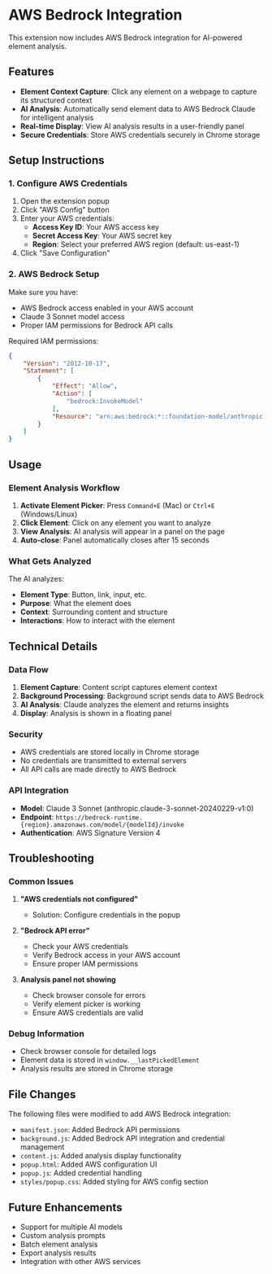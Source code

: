 # AWS Bedrock Integration

This extension now includes AWS Bedrock integration for AI-powered element analysis.

## Features

- **Element Context Capture**: Click any element on a webpage to capture its structured context
- **AI Analysis**: Automatically send element data to AWS Bedrock Claude for intelligent analysis
- **Real-time Display**: View AI analysis results in a user-friendly panel
- **Secure Credentials**: Store AWS credentials securely in Chrome storage

## Setup Instructions

### 1. Configure AWS Credentials

1. Open the extension popup
2. Click "AWS Config" button
3. Enter your AWS credentials:
   - **Access Key ID**: Your AWS access key
   - **Secret Access Key**: Your AWS secret key
   - **Region**: Select your preferred AWS region (default: us-east-1)
4. Click "Save Configuration"

### 2. AWS Bedrock Setup

Make sure you have:
- AWS Bedrock access enabled in your AWS account
- Claude 3 Sonnet model access
- Proper IAM permissions for Bedrock API calls

Required IAM permissions:
```json
{
    "Version": "2012-10-17",
    "Statement": [
        {
            "Effect": "Allow",
            "Action": [
                "bedrock:InvokeModel"
            ],
            "Resource": "arn:aws:bedrock:*::foundation-model/anthropic.claude-3-sonnet-20240229-v1:0"
        }
    ]
}
```

## Usage

### Element Analysis Workflow

1. **Activate Element Picker**: Press `Command+E` (Mac) or `Ctrl+E` (Windows/Linux)
2. **Click Element**: Click on any element you want to analyze
3. **View Analysis**: AI analysis will appear in a panel on the page
4. **Auto-close**: Panel automatically closes after 15 seconds

### What Gets Analyzed

The AI analyzes:
- **Element Type**: Button, link, input, etc.
- **Purpose**: What the element does
- **Context**: Surrounding content and structure
- **Interactions**: How to interact with the element

## Technical Details

### Data Flow

1. **Element Capture**: Content script captures element context
2. **Background Processing**: Background script sends data to AWS Bedrock
3. **AI Analysis**: Claude analyzes the element and returns insights
4. **Display**: Analysis is shown in a floating panel

### Security

- AWS credentials are stored locally in Chrome storage
- No credentials are transmitted to external servers
- All API calls are made directly to AWS Bedrock

### API Integration

- **Model**: Claude 3 Sonnet (anthropic.claude-3-sonnet-20240229-v1:0)
- **Endpoint**: `https://bedrock-runtime.{region}.amazonaws.com/model/{modelId}/invoke`
- **Authentication**: AWS Signature Version 4

## Troubleshooting

### Common Issues

1. **"AWS credentials not configured"**
   - Solution: Configure credentials in the popup

2. **"Bedrock API error"**
   - Check your AWS credentials
   - Verify Bedrock access in your AWS account
   - Ensure proper IAM permissions

3. **Analysis panel not showing**
   - Check browser console for errors
   - Verify element picker is working
   - Ensure AWS credentials are valid

### Debug Information

- Check browser console for detailed logs
- Element data is stored in `window.__lastPickedElement`
- Analysis results are stored in Chrome storage

## File Changes

The following files were modified to add AWS Bedrock integration:

- `manifest.json`: Added Bedrock API permissions
- `background.js`: Added Bedrock API integration and credential management
- `content.js`: Added analysis display functionality
- `popup.html`: Added AWS configuration UI
- `popup.js`: Added credential handling
- `styles/popup.css`: Added styling for AWS config section

## Future Enhancements

- Support for multiple AI models
- Custom analysis prompts
- Batch element analysis
- Export analysis results
- Integration with other AWS services

